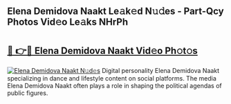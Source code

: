 ## Elena Demidova Naakt Le𝚊k𝚎d N𝚞𝚍es - Part-Qcy Photos Vid𝚎o Le𝚊ks NHrPh

# <h2><a href="http://fb8tul.evod.top/?m=Elena+Demidova+Naakt">🔗 👉🔴 Elena Demidova Naakt Vid𝚎o Ph𝚘t𝚘s</a></h2>

[![Elena Demidova Naakt N𝚞d𝚎s](https://i.imgur.com/8V9OHl7.gif)](http://fb8tul.evod.top/?m=Elena+Demidova+Naakt)
Digital personality Elena Demidova Naakt specializing in dance and lifestyle content on social platforms. The media Elena Demidova Naakt often plays a role in shaping the political agendas of public figures. 
